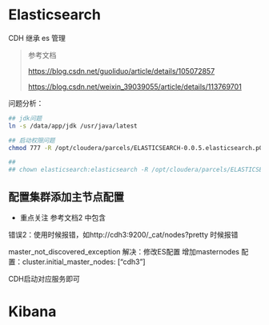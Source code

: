 # Elasticsearch



CDH 继承 es 管理


> 参考文档
>
> https://blog.csdn.net/guoliduo/article/details/105072857
>
> https://blog.csdn.net/weixin_39039055/article/details/113769701





问题分析：



```sh
## jdk问题
ln -s /data/app/jdk /usr/java/latest

## 启动权限问题
chmod 777 -R /opt/cloudera/parcels/ELASTICSEARCH-0.0.5.elasticsearch.p0.5

## 
## chown elasticsearch:elasticsearch -R /opt/cloudera/parcels/ELASTICSEARCH-0.0.5.elasticsearch.p0.5/


```





## 配置集群添加主节点配置



* 重点关注 参考文档2 中包含

错误2：使用时候报错，如http://cdh3:9200/_cat/nodes?pretty 时候报错

master_not_discovered_exception
解决：修改ES配置 增加masternodes 配置：cluster.initial_master_nodes: [“cdh3”]



CDH启动对应服务即可







# Kibana



